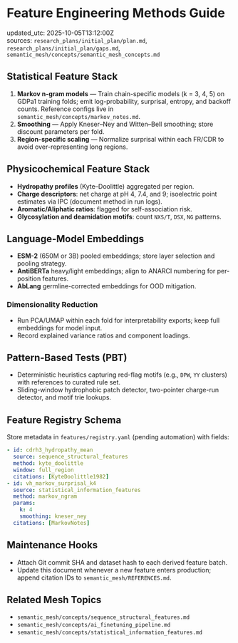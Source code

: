 # Feature Engineering Methods Guide

updated_utc: 2025-10-05T13:12:00Z  
sources: `research_plans/initial_plan/plan.md`, `research_plans/initial_plan/gaps.md`, `semantic_mesh/concepts/semantic_mesh_concepts.md`

## Statistical Feature Stack
1. **Markov n-gram models** — Train chain-specific models (k = 3, 4, 5) on GDPa1 training folds; emit log-probability, surprisal, entropy, and backoff counts. Reference configs live in `semantic_mesh/concepts/markov_notes.md`.
2. **Smoothing** — Apply Kneser–Ney and Witten–Bell smoothing; store discount parameters per fold.
3. **Region-specific scaling** — Normalize surprisal within each FR/CDR to avoid over-representing long regions.

## Physicochemical Feature Stack
- **Hydropathy profiles** (Kyte–Doolittle) aggregated per region.
- **Charge descriptors**: net charge at pH 4, 7.4, and 9; isoelectric point estimates via IPC (document method in run logs).
- **Aromatic/Aliphatic ratios**: flagged for self-association risk.
- **Glycosylation and deamidation motifs**: count `NXS/T`, `DSX`, `NG` patterns.

## Language-Model Embeddings
- **ESM-2** (650M or 3B) pooled embeddings; store layer selection and pooling strategy.
- **AntiBERTa** heavy/light embeddings; align to ANARCI numbering for per-position features.
- **AbLang** germline-corrected embeddings for OOD mitigation.

### Dimensionality Reduction
- Run PCA/UMAP within each fold for interpretability exports; keep full embeddings for model input.
- Record explained variance ratios and component loadings.

## Pattern-Based Tests (PBT)
- Deterministic heuristics capturing red-flag motifs (e.g., `DPW`, `YY` clusters) with references to curated rule set.
- Sliding-window hydrophobic patch detector, two-pointer charge-run detector, and motif trie lookups.

## Feature Registry Schema
Store metadata in `features/registry.yaml` (pending automation) with fields:
```yaml
- id: cdrh3_hydropathy_mean
  source: sequence_structural_features
  method: kyte_doolittle
  window: full_region
  citations: [KyteDoolittle1982]
- id: vh_markov_surprisal_k4
  source: statistical_information_features
  method: markov_ngram
  params:
    k: 4
    smoothing: kneser_ney
  citations: [MarkovNotes]
```

## Maintenance Hooks
- Attach Git commit SHA and dataset hash to each derived feature batch.
- Update this document whenever a new feature enters production; append citation IDs to `semantic_mesh/REFERENCES.md`.

## Related Mesh Topics
- `semantic_mesh/concepts/sequence_structural_features.md`
- `semantic_mesh/concepts/ai_finetuning_pipeline.md`
- `semantic_mesh/concepts/statistical_information_features.md`

